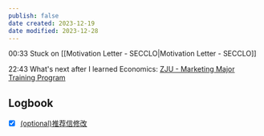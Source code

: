 ```yaml
---
publish: false
date created: 2023-12-19
date modified: 2023-12-28
---
```

00:33
Stuck on [[Motivation Letter - SECCLO|Motivation Letter - SECCLO]]

22:43
What's next after I learned Economics: [ZJU - Marketing Major Training Program](https://ugrs.zju.edu.cn/_upload/article/files/f5/5f/4b5260eb4b04bfec776fcd64c582/b13d6672-43cb-409c-80e8-07ee5011dce9.pdf)

## Logbook
- [x] [(optional)推荐信修改](things:///show?id=Ppb7W3xQg7nty5yF6uB8BQ)